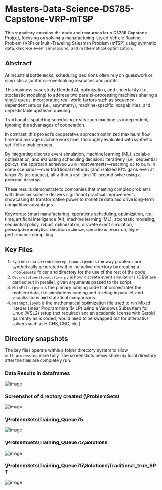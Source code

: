 # Masters-Data-Science-DS785-Capstone-VRP-mTSP

This repository contains the code and resources for a DS785 Capstone Project, focusing on solving a manufacturing-styled Vehicle Routing Problem (VRP) or Multi-Traveling Salesman Problem (mTSP) using synthetic data, discrete event simulations, and mathematical optimization. 

## Abstract

At industrial bottlenecks, scheduling decisions often rely on guesswork or simplistic algorithms—overlooking resources and profits. 

This business case study blended AI, optimization, and uncertainty (i.e., stochastic modeling) to address two parallel-processing machines sharing a single queue, incorporating real-world factors such as sequence-dependent setups (i.e., asymmetry), machine-specific incapabilities, and unpredictable upstream queuing. 

Traditional dispatching scheduling treats each machine as independent, ignoring the advantages of cooperation. 

In contrast, this project’s cooperative approach optimized maximum flow time and average machine work time, thoroughly evaluated with synthetic yet lifelike problem sets. 

By integrating discrete event simulation, machine learning (ML), scalable optimization, and evaluating scheduling decisions iteratively (i.e., sequential policy), the approach achieved 20% improvements—reaching up to 60% in some scenarios—over traditional methods (and realized 10% gains even at larger 75-job queues), all within a real-time 10-second solve using a personal desktop. 

These results demonstrate to companies that meeting complex problems with decision science delivers significant practical improvements, showcasing its transformative power to monetize data and drive long-term competitive advantages.

Keywords: Smart manufacturing, operations scheduling, optimization, real-time, artificial intelligence (AI), machine learning (ML), stochastic modeling, sequential policy, robust optimization, discrete event simulation, prescriptive analytics, decision science, operations research, high-performance computing

## Key Files
1. `SyntheticData+ProblemPrep_FINAL.ipynb` is the way problems are synthetically generated within the active directory by creating a `ProblemSets` folder and directory for the use of the rest of the code.
2. `DiscreteEventSimulation.py` is how discrete event simulations (DES) are carried out in parallel, given arguments passed to the script.
3. `MainFile.ipynb` is the primary running code that orchestrates the problem data, the simulations running and reading in parallel, and visualizations and statistical comparisons.
4. `MathOpt.ipynb` is the mathematical optimization file used to run Mixed Integer Linear Programming (MILP) using a Windows Subsystem for Linux (WSL2) setup (not required) and an academic license with Gurobi (currently as is coded, would need to be swapped out for alternative solvers such as HiGHS, CBC, etc.)

## Directory snapshots
The key files operate within a folder directory system to allow `multiprocessing` more fully. The screenshots below show my local directory after the files are completely run.

### Data Results in dataframes
![image](https://github.com/user-attachments/assets/4f1ee766-eb9a-4396-bef2-44f8131906c2)

### Screenshot of directory created (\ProblemSets)
![image](https://github.com/user-attachments/assets/1c5ab0d5-ccfd-4298-9863-7dac33481ebc)

### \ProblemSets\Training_Queue75
![image](https://github.com/user-attachments/assets/4bee1a0a-3231-41ef-823c-f04c9140bd07)

### \ProblemSets\Training_Queue75\Solutions
![image](https://github.com/user-attachments/assets/90ca7257-ec25-452d-9e10-341925a42ab0)

### \ProblemSets\Training_Queue75\Solutions\Traditional_true_SPT
![image](https://github.com/user-attachments/assets/dbd48aea-adb2-49d3-b5ae-3e9b293fb6da)
